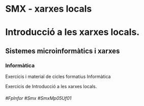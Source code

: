 # SMX - xarxes locals
# Introducció a les xarxes locals.
## Sistemes microinformàtics i xarxes
### Informàtica

Exercicis i material de cicles formatius Informàtica

Exercicis de Introducció a les xarxes locals.

###### #FpInfor #Smx #SmxMp05Uf01
